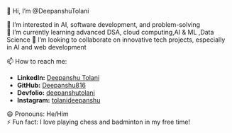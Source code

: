 👋 Hi, I’m @DeepanshuTolani  

👀 I’m interested in AI, software development, and problem-solving  
🌱 I’m currently learning advanced DSA, cloud computing,AI & ML ,Data Science 
💞️ I’m looking to collaborate on innovative tech projects, especially in AI and web development  

📫 How to reach me:  
- **LinkedIn:** [Deepanshu Tolani](https://in.linkedin.com/in/deepanshu-tolani-23b7a22b1)  
- **GitHub:** [Deepanshu816](https://github.com/Deepanshu816)  
- **Devfolio:** [deepanshutolani](https://devfolio.co/@deepanshutolani)  
- **Instagram:** [tolanideepanshu](https://www.instagram.com/tolanideepanshu/)  

😄 Pronouns: He/Him  
⚡ Fun fact: I love playing chess and badminton in my free time!  

<!---
DeepanshuTolani/DeepanshuTolani is a ✨ special ✨ repository because its `README.md` (this file) appears on your GitHub profile.
You can click the Preview link to take a look at your changes.
--->
